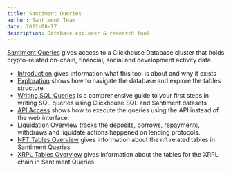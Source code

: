 ```yaml
---
title: Santiment Queries
author: Santiment Team
date: 2022-08-17
description: Database explorer & research tool
---
```


[Santiment Queries](https://app.santiment.net/queries) gives access to a Clickhouse Database cluster that holds crypto-related on-chain, financial, social and development activity data.


- [Introduction](/santiment-queries/introduction) gives information what this tool is about and why it exists
- [Exploration](/santiment-queries/exploration) shows how to navigate the database and explore the tables structure
- [Writing SQL Queries](/santiment-queries/writing-sql-queries) is a comprehensive guide to your first steps in writing SQL queries using Clickhouse SQL and Santiment datasets
- [API Access](/santiment-queries/api-access) shows how to execute the queries using the API instead of the web interface.
- [Liquidation Overview](/santiment-queries/liquidation/) tracks the deposits, borrows, repayments, withdraws and liquidate actions happened on lending protocols. 
- [NFT Tables Overview](/santiment-queries/nft-tables) gives information about the nft related tables in Santiment Queries
- [XRPL Tables Overview](santiment-queries/xrpl-tables) gives information about the tables for the XRPL chain in Santiment Queries
